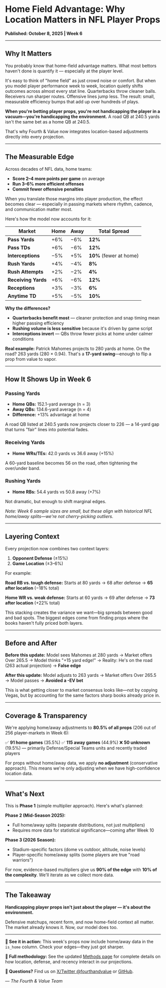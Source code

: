 # **Home Field Advantage: Why Location Matters in NFL Player Props**

**Published: October 8, 2025 | Week 6**

---

## Why It Matters

You probably know that home-field advantage matters. What most bettors haven't done is quantify it — especially at the player level.

It's easy to think of "home field" as just crowd noise or comfort. But when you model player performance week to week, location quietly shifts outcomes across almost every stat line. Quarterbacks throw cleaner balls. Receivers run sharper routes. Offensive lines jump less. The result: small, measurable efficiency bumps that add up over hundreds of plays.

**When you're betting player props, you're not handicapping the player in a vacuum—you're handicapping the environment.** A road QB at 240.5 yards isn't the same bet as a home QB at 240.5.

That's why Fourth & Value now integrates location-based adjustments directly into every projection.

---

## The Measurable Edge

Across decades of NFL data, home teams:

- **Score 2–4 more points per game** on average
- **Run 3–6% more efficient offenses**
- **Commit fewer offensive penalties**

When you translate those margins into player production, the effect becomes clear — especially in passing markets where rhythm, cadence, and communication matter most.

Here's how the model now accounts for it:

| **Market** | **Home** | **Away** | **Total Spread** |
|------------|----------|----------|------------------|
| **Pass Yards** | +6% | −6% | **12%** |
| **Pass TDs** | +6% | −6% | **12%** |
| **Interceptions** | −5% | +5% | **10%** (fewer at home) |
| **Rush Yards** | +4% | −4% | **8%** |
| **Rush Attempts** | +2% | −2% | **4%** |
| **Receiving Yards** | +6% | −6% | **12%** |
| **Receptions** | +3% | −3% | **6%** |
| **Anytime TD** | +5% | −5% | **10%** |

**Why the differences?**

- **Quarterbacks benefit most** — cleaner protection and snap timing mean higher passing efficiency
- **Rushing volume is less sensitive** because it's driven by game script
- **Interceptions invert** — QBs throw fewer picks at home under calmer conditions

**Real example:** Patrick Mahomes projects to 280 yards at home. On the road? 263 yards (280 × 0.94). That's a **17-yard swing**—enough to flip a prop from value to vapor.

---

## How It Shows Up in Week 6

### **Passing Yards**
- **Home QBs:** 152.1-yard average (n = 3)
- **Away QBs:** 134.6-yard average (n = 4)
- **Difference:** +13% advantage at home

A road QB listed at 240.5 yards now projects closer to 226 — a 14-yard gap that turns "fair" lines into potential fades.

### **Receiving Yards**
- **Home WRs/TEs:** 42.0 yards vs 36.6 away (+15%)

A 60-yard baseline becomes 56 on the road, often tightening the over/under band.

### **Rushing Yards**
- **Home RBs:** 54.4 yards vs 50.8 away (+7%)

Not dramatic, but enough to shift marginal edges.

*Note: Week 6 sample sizes are small, but these align with historical NFL home/away splits—we're not cherry-picking outliers.*

---

## Layering Context

Every projection now combines two context layers:

1. **Opponent Defense** (±15%)
2. **Game Location** (±3–6%)

For example:

**Road RB vs. tough defense:**
Starts at 80 yards → 68 after defense → **65 after location** (−18% total)

**Home WR vs. weak defense:**
Starts at 60 yards → 69 after defense → **73 after location** (+22% total)

This stacking creates the variance we want—big spreads between good and bad spots. The biggest edges come from finding props where the books haven't fully priced both layers.

---

## Before and After

**Before this update:**
Model sees Mahomes at 280 yards → Market offers Over 265.5 → Model thinks "+15 yard edge!" → Reality: He's on the road (263 actual projection) → **False edge**

**After this update:**
Model adjusts to 263 yards → Market offers Over 265.5 → Model passes → **Avoided a -EV bet**

This is what getting closer to market consensus looks like—not by copying Vegas, but by accounting for the same factors sharp books already price in.

---

## Coverage & Transparency

We're applying home/away adjustments to **80.5% of all props** (206 out of 256 player-markets in Week 6):

✅ **91 home games** (35.5%)
✅ **115 away games** (44.9%)
❌ **50 unknown** (19.5%) — primarily Defense/Special Teams units and recently traded players

For props without home/away data, we apply **no adjustment** (conservative approach). This means we're only adjusting when we have high-confidence location data.

---

## What's Next

This is **Phase 1** (simple multiplier approach). Here's what's planned:

**Phase 2 (Mid-Season 2025):**
- Full home/away splits (separate distributions, not just multipliers)
- Requires more data for statistical significance—coming after Week 10

**Phase 3 (2026 Season):**
- Stadium-specific factors (dome vs outdoor, altitude, noise levels)
- Player-specific home/away splits (some players are true "road warriors")

For now, evidence-based multipliers give us **90% of the edge** with **10% of the complexity**. We'll iterate as we collect more data.

---

## The Takeaway

**Handicapping player props isn't just about the player — it's about the environment.**

Defensive matchups, recent form, and now home-field context all matter.
The market already knows it.
Now, our model does too.

---

**📘 See it in action:** This week's props now include home/away data in the `is_home` column. Check your edges—they just got sharper.

**📖 Full methodology:** See the updated [Methods page](https://fourth-and-value.com/docs/methods.html) for complete details on how location, defense, and recency interact in our projections.

**💬 Questions?** Find us on [X/Twitter @fourthandvalue](https://x.com/fourthandvalue) or [GitHub](https://github.com/pbwitt/fourth-and-value).

— *The Fourth & Value Team*
